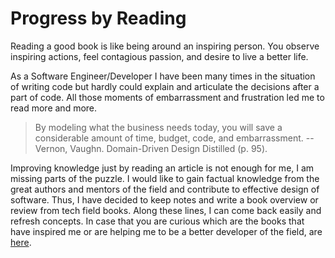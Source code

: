 # Progress by Reading

Reading a good book is like being around an inspiring person. You observe inspiring actions, feel contagious passion, and desire to live a better life.

As a Software Engineer/Developer I have been many times in the situation of writing code but hardly could explain and articulate the decisions after a part of code. All those moments of embarrassment and frustration led me to read more and more.

> By modeling what the business needs today, you will save a considerable amount of time, budget, code, and embarrassment. --Vernon, Vaughn. Domain-Driven Design Distilled (p. 95). 

Improving knowledge just by reading an article is not enough for me, I am missing parts of the puzzle.  I would like to gain factual knowledge from the great authors and mentors of the field and contribute to effective design of software. Thus, I have decided to keep notes and write a book overview or review from tech field books. Along these lines, I can come back easily and refresh concepts. In case that you are curious which are the books that have inspired me or are helping me to be a better developer of the field, are [here](https://github.com/mdoklea/books/wiki).



